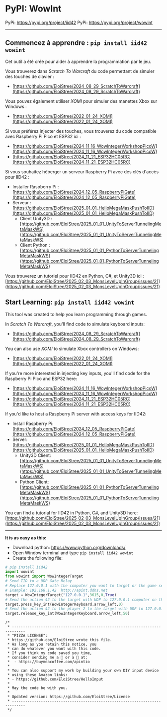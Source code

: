 # PyPI: WowInt

PyPi: https://pypi.org/project/iid42
PyPi: https://pypi.org/project/wowint


-----------------


## Commencez à apprendre : `pip install iid42 wowint`

Cet outil a été créé pour aider à apprendre la programmation par le jeu.

Vous trouverez dans *Scratch To Warcraft* du code permettant de simuler des touches de clavier :  
- [https://github.com/EloiStree/2024_08_29_ScratchToWarcraft](https://github.com/EloiStree/2024_08_29_ScratchToWarcraft)

Vous pouvez également utiliser *XOMI* pour simuler des manettes Xbox sur Windows :  
- [https://github.com/EloiStree/2022_01_24_XOMI](https://github.com/EloiStree/2022_01_24_XOMI)

Si vous préférez injecter des touches, vous trouverez du code compatible avec Raspberry Pi Pico et ESP32 ici :  
- [https://github.com/EloiStree/2024_11_16_WowIntegerWorkshopPicoW](https://github.com/EloiStree/2024_11_16_WowIntegerWorkshopPicoW)  
- [https://github.com/EloiStree/2024_11_21_ESP32HC05RC](https://github.com/EloiStree/2024_11_21_ESP32HC05RC)

Si vous souhaitez héberger un serveur Raspberry Pi avec des clés d'accès pour IID42 :  
- Installer Raspberry Pi : [https://github.com/EloiStree/2024_12_05_RaspberryPiGate](https://github.com/EloiStree/2024_12_05_RaspberryPiGate)  
- Serveur : [https://github.com/EloiStree/2025_01_01_HelloMegaMaskPushToIID](https://github.com/EloiStree/2025_01_01_HelloMegaMaskPushToIID)  
  - Client Unity3D : [https://github.com/EloiStree/2025_01_01_UnityToServerTunnelingMetaMaskWS](https://github.com/EloiStree/2025_01_01_UnityToServerTunnelingMetaMaskWS)  
  - Client Python : [https://github.com/EloiStree/2025_01_01_PythonToServerTunnelingMetaMaskWS](https://github.com/EloiStree/2025_01_01_PythonToServerTunnelingMetaMaskWS)

Vous trouverez un tutoriel pour IID42 en Python, C#, et Unity3D ici :  
[https://github.com/EloiStree/2025_02_03_MonsLevelUpInGroup/issues/21](https://github.com/EloiStree/2025_02_03_MonsLevelUpInGroup/issues/21)


## Start Learning: `pip install iid42 wowint`

This tool was created to help you learn programming through games.

In *Scratch To Warcraft*, you'll find code to simulate keyboard inputs:  
- [https://github.com/EloiStree/2024_08_29_ScratchToWarcraft](https://github.com/EloiStree/2024_08_29_ScratchToWarcraft)

You can also use *XOMI* to simulate Xbox controllers on Windows:  
- [https://github.com/EloiStree/2022_01_24_XOMI](https://github.com/EloiStree/2022_01_24_XOMI)

If you're more interested in injecting key inputs, you'll find code for the Raspberry Pi Pico and ESP32 here:  
- [https://github.com/EloiStree/2024_11_16_WowIntegerWorkshopPicoW](https://github.com/EloiStree/2024_11_16_WowIntegerWorkshopPicoW)  
- [https://github.com/EloiStree/2024_11_21_ESP32HC05RC](https://github.com/EloiStree/2024_11_21_ESP32HC05RC)

If you'd like to host a Raspberry Pi server with access keys for IID42:  
- Install Raspberry Pi: [https://github.com/EloiStree/2024_12_05_RaspberryPiGate](https://github.com/EloiStree/2024_12_05_RaspberryPiGate)  
- Server: [https://github.com/EloiStree/2025_01_01_HelloMegaMaskPushToIID](https://github.com/EloiStree/2025_01_01_HelloMegaMaskPushToIID)  
  - Unity3D Client: [https://github.com/EloiStree/2025_01_01_UnityToServerTunnelingMetaMaskWS](https://github.com/EloiStree/2025_01_01_UnityToServerTunnelingMetaMaskWS)  
  - Python Client: [https://github.com/EloiStree/2025_01_01_PythonToServerTunnelingMetaMaskWS](https://github.com/EloiStree/2025_01_01_PythonToServerTunnelingMetaMaskWS)

You can find a tutorial for IID42 in Python, C#, and Unity3D here:  
[https://github.com/EloiStree/2025_02_03_MonsLevelUpInGroup/issues/21](https://github.com/EloiStree/2025_02_03_MonsLevelUpInGroup/issues/21)  


--- 



**It is as easy as this:**
- Download python: https://www.python.org/downloads/
- Open Window terminal and type `pip install iid42 wowint`
- Create the following file: 

``` py
# pip install iid42
import wowint
from wowint import WowIntegerTarget
# Send IID to a UDP Gate Relay
# Replace 127.0.0.1 with the computer you want to target or the game server
# Example: 192.168.1.42  http://apint.ddns.net 
target = WowIntegerTarget("127.0.0.1",3615,0,True)
# Send the action 42 to the target with UDP to 127.0.0.1 computer on the applicaton behind 3615 port.
target.press_key_int(WowIntegerKeyboard.arrow_left,0)
# Send the action 42 to the player 2 to the target with UDP to 127.0.0.1 computer on the applicaton behind 3615 port.
target.release_key_int(WowIntegerKeyboard.arrow_left,50)

```


```
/*
 * ----------------------------------------------------------------------------
 * "PIZZA LICENSE":
 * https://github.com/EloiStree wrote this file.
 * As long as you retain this notice, you
 * can do whatever you want with this code.
 * If you think my code saved you time,
 * consider sending me a 🍺 or a 🍕 at:
 *  - https://buymeacoffee.com/apintio
 * 
 * You can also support my work by building your own DIY input device
 * using these Amazon links:
 * - https://github.com/EloiStree/HelloInput
 *
 * May the code be with you.
 *
 * Updated version: https://github.com/EloiStree/License
 * ----------------------------------------------------------------------------
 */
```


